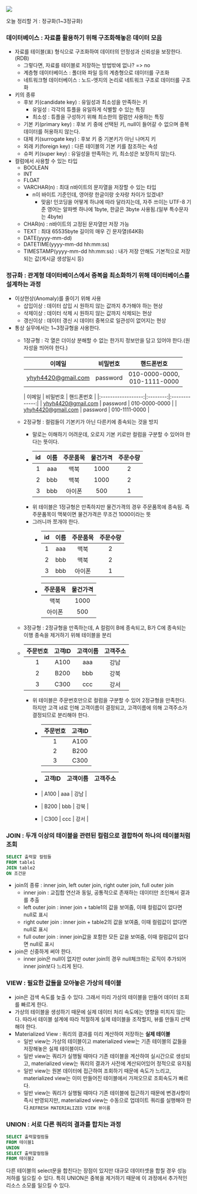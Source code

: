 <img src="/Tracking_Time/2_Feb/250304.png">

오늘 정리할 거 : 정규화(1~3정규화)

### 데이터베이스 : 자료를 활용하기 위해 구조화해놓은 데이터 모음
- 자료를 테이블(표) 형식으로 구조화하여 데이터의 안정성과 신뢰성을 보장한다.(RDB)
  - 그렇다면, 자료를 테이블로 저장하는 방법밖에 없나? => no
  - 계층형 데이터베이스 : 폴더와 파일 등의 계층형으로 데이터를 구조화
  - 네트워크형 데이터베이스 : 노드-엣지의 논리로 네트워크 구조로 데이터를 구조화
- 키의 종류
  - 후보 키(candidate key) : 유일성과 최소성을 만족하는 키
    - 유일성 : 각각의 튜플을 유일하게 식별할 수 있는 특징
    - 최소성 : 튜플을 구성하기 위해 최소한의 컬럼만 사용하는 특징
  - 기본 키(primary key) : 후보 키 중에 선택된 키, null이 들어갈 수 없으며 중복데이터를 허용하지 않는다.
  - 대체 키(surrogate key) : 후보 키 중 기본키가 아닌 나머지 키
  - 외래 키(foreign key) : 다른 테이블의 기본 키를 참조하는 속성
  - 슈퍼 키(super key) : 유일성을 만족하는 키, 최소성은 보장하지 않는다.
- 컬럼에서 사용할 수 있는 타입
  - BOOLEAN
  - INT
  - FLOAT
  - VARCHAR(n) : 최대 n바이트의 문자열을 저장할 수 있는 타입
    - n이 바이트 기준인데, 영어랑 한글이랑 숫자랑 차이가 있겠네?
      - 맞음! 인코딩을 어떻게 하냐에 따라 달라지는데, 자주 쓰이는 UTF-8 기준 영어는 알파벳 하나에 1byte, 한글은 3byte 사용됨.(일부 특수문자는 4byte)
  - CHAR(n) : n바이트의 고정된 문자열만 저장 가능
  - TEXT : 최대 65535byte 길이의 매우 긴 문자열(64KB)
  - DATE(yyyy-mm-dd)
  - DATETIME(yyyy-mm-dd hh:mm:ss)
  - TIMESTAMP(yyyy-mm-dd hh:mm:ss) : 내가 저장 안해도 기본적으로 저장되는 값(게시글 생성일시 등)

### 정규화 : 관계형 데이터베이스에서 중복을 최소화하기 위해 데이터베이스를 설계하는 과정
- 이상현상(Anomaly)를 줄이기 위해 사용
  - 삽입이상 : 데이터 삽입 시 원하지 않는 값까지 추가해야 하는 현상
  - 삭제이상 : 데이터 삭제 시 원하지 않는 값까지 삭제되는 현상
  - 갱신이상 : 데이터 갱신 시 데이터 중복으로 일관성이 없어지는 현상
- 통상 실무에서는 1~3정규형을 사용한다.
  - 1정규형 : 각 열은 더이상 분해할 수 없는 한가지 정보만을 담고 있어야 한다.(원자성을 띄어야 한다.)
    
    |        이메일         |   비밀번호   |            핸드폰번호            |
    |:------------------:|:--------:|:---------------------------:|
    | yhyh4420@gmail.com | password | 010-0000-0000,<br/>010-1111-0000 |

    |        이메일         |   비밀번호   |     핸드폰번호     |
        |:------------------:|:--------:|:-------------:|
    | yhyh4420@gmail.com | password | 010-0000-0000 | 
    | yhyh4420@gmail.com | password | 010-1111-0000 |

  - 2정규형 : 컬럼들이 기본키가 아닌 다른키에 종속되는 것을 방지
    - 말로는 이해하기 어려운데, 오로지 기본 키로만 컬럼을 구분할 수 있어야 한다는 뜻이다.
    - | id | 이름  | 주문품목 | 물건가격 | 주문수량 |
      |:--:|:---:|:----:|:----:|:----:|
      | 1  | aaa |  맥북  | 1000 |  2   |
      | 2  | bbb |  맥북  | 1000 |  2   |
      | 3  | bbb | 아이폰  | 500  |  1   |
    - 위 테이블은 1정규형은 만족하지만 물건가격의 경우 주문품목에 종속됨. 즉 주문품목이 맥북이면 물건갸격은 무조건 1000이라는 뜻
    - 그러니까 쪼개야 한다.
      - | id | 이름  | 주문품목 | 주문수량 |
        |:--:|:---:|:----:|:----:|
        | 1  | aaa |  맥북  |  2   |
        | 2  | bbb |  맥북  |  2   |
        | 3  | bbb | 아이폰  |  1   |
      
      - | 주문품목 | 물건가격 |
        |:----:|:----:|
        |  맥북  | 1000 |
        | 아이폰  | 500  |
  
  - 3정규형 : 2정규형을 만족하는데, A 컬럼이 B에 종속되고, B가 C에 종속되는 이행 종속을 제거하기 위해 테이블을 분리
  - | 주문번호 | 	고객ID | 	고객이름 | 	고객주소 |
    |:----:|:-----:|:-----:|:-----:|
    |  1   | A100  |  aaa  |  강남   |
    |  2   | B200  |  bbb  |  강북   |
    |  3   | C300  |  ccc  |  강서   |
    - 위 테이블은 주문번호만으로 컬럼을 구분할 수 있어 2정규형을 만족한다. 하지만 고객 id로 인해 고객이름이 결정되고, 고객이름에 의해 고객주소가 결정되므로 분리해야 한다.
      - | 주문번호 | 고객ID |
        |:----:|:----:|
        |  1   | A100 |
        |  2   | B200 |
        |  3   | C300 |
  
      - | 고객ID | 고객이름 | 고객주소 |
        |:----:|:----:|:----:|
      - | A100 | aaa  |  강남  |
      - | B200 | bbb  |  강북  |
      - | C300 | ccc  |  강서  |

### JOIN : 두개 이상의 테이블을 관련된 컬럼으로 결합하여 하나의 테이블처럼 조회
```sql
SELECT 출력할 컬럼들
FROM table1
JOIN table2
ON 조건문
```
- join의 종류 : inner join, left outer join, right outer join, full outer join
  - inner join : 교집합 연산과 동일, 공통적으로 존재하는 데이터만 조인해서 결과를 추출
  - left outer join : inner join + table1의 값을 보여줌, 이때 컬럼값이 없다면 null로 표시
  - right outer join : inner join + table2의 값을 보여줌, 이때 컬럼값이 없다면 null로 표시
  - full outer join : inner join값을 포함한 모든 값을 보여줌, 이때 컬럼값이 없다면 null로 표시
- join은 신중하게 써야 한다.
  - inner join은 null이 없지만 outer join의 경우 null체크하는 로직이 추가되어 inner join보다 느리게 된다.

### VIEW : 필요한 값들을 모아놓은 가상의 테이블
- join은 검색 속도를 늦출 수 있다. 그래서 미리 가상의 테이블을 만들어 데이터 조회를 빠르게 한다.
- 가상의 테이블을 생성하기 때문에 실제 데이터 처리 속도에는 영향을 미치지 않는다. 따라서 테이블 설계에 따라 적절하게 실제 테이블을 조작할지, 뷰를 만들지 선택해야 한다.
- Materialized View : 쿼리의 결과를 미리 계산하여 저장하는 **실제 테이블**
  - 일반 view는 가상의 테이블이고 materialized view는 기존 테이블의 값들을 저장해놓은 실제 테이블이다.
  - 일반 view는 쿼리가 실행될 때마다 기존 테이블을 계산하여 실시간으로 생성되고, materialized view는 쿼리의 결과가 사전에 계산되어있어 정적으로 유지됨
  - 일반 view는 원본 데이터에 접근하여 조회하기 때문에 속도가 느리고, materialized view는 이미 만들어진 테이블에서 가져오므로 조회속도가 빠르다.
  - 일반 view는 쿼리가 실행될 때마다 기존 테이블에 접근하기 때문에 변경사항이 즉시 반영되지만, materialized view는 수동으로 업데이트 쿼리를 실행해야 한다.```REFRESH MATERIALIZED VIEW 뷰이름```

### UNION : 서로 다른 쿼리의 결과를 합치는 과정
```sql
SELECT 출력할컬럼들
FROM 테이블1
UNION
SELECT 출력할컬럼들
FROM 테이블2
```
다른 테이블의 select문을 합친다는 장점이 있지만 대규모 데이터셋을 합칠 경우 성능 저하를 일으킬 수 있다. 특히 UNION은 중복을 제거하기 때문에 이 과정에서 추가적인 리소스 소모를 일으킬 수 있다. 